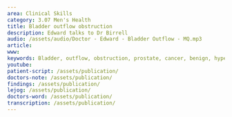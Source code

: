 ```yaml
---
area: Clinical Skills
category: 3.07 Men's Health
title: Bladder outflow obstruction
description: Edward talks to Dr Birrell
audio: /assets/audio/Doctor - Edward - Bladder Outflow - MQ.mp3
article: 
www: 
keywords: Bladder, outflow, obstruction, prostate, cancer, benign, hypertrophy
youtube:
patient-script: /assets/publication/
doctors-note: /assets/publication/
findings: /assets/publication/
lejog: /assets/publication/
doctors-word: /assets/publication/
transcription: /assets/publication/
--- 
```

